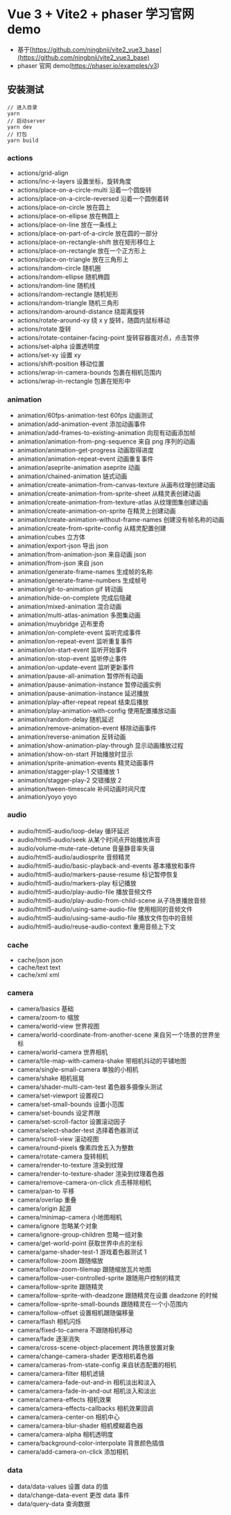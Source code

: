 # Vue 3 + Vite2 + phaser 学习官网 demo

- 基于[https://github.com/ningbnii/vite2_vue3_base](https://github.com/ningbnii/vite2_vue3_base)
- phaser 官网 demo(https://phaser.io/examples/v3)

## 安装测试

```
// 进入目录
yarn
// 启动server
yarn dev
// 打包
yarn build
```

### actions

- actions/grid-align
- actions/inc-x-layers 设置坐标，旋转角度
- actions/place-on-a-circle-multi 沿着一个圆旋转
- actions/place-on-a-circle-reversed 沿着一个圆倒着转
- actions/place-on-circle 放在圆上
- actions/place-on-ellipse 放在椭圆上
- actions/place-on-line 放在一条线上
- actions/place-on-part-of-a-circle 放在圆的一部分
- actions/place-on-rectangle-shift 放在矩形移位上
- actions/place-on-rectangle 放在一个正方形上
- actions/place-on-triangle 放在三角形上
- actions/random-circle 随机圈
- actions/random-ellipse 随机椭圆
- actions/random-line 随机线
- actions/random-rectangle 随机矩形
- actions/random-triangle 随机三角形
- actions/random-around-distance 绕距离旋转
- actions/rotate-around-xy 绕 x y 旋转，随圆内鼠标移动
- actions/rotate 旋转
- actions/rotate-container-facing-point 旋转容器面对点，点击暂停
- actions/set-alpha 设置透明度
- actions/set-xy 设置 xy
- actions/shift-position 移动位置
- actions/wrap-in-camera-bounds 包裹在相机范围内
- actions/wrap-in-rectangle 包裹在矩形中

### animation

- animation/60fps-animation-test 60fps 动画测试
- animation/add-animation-event 添加动画事件
- animation/add-frames-to-existing-animation 向现有动画添加帧
- animation/animation-from-png-sequence 来自 png 序列的动画
- animation/animation-get-progress 动画取得进度
- animation/animation-repeat-event 动画重复事件
- animation/aseprite-animation aseprite 动画
- animation/chained-animation 链式动画
- animation/create-animation-from-canvas-texture 从画布纹理创建动画
- animation/create-animation-from-sprite-sheet 从精灵表创建动画
- animation/create-animation-from-texture-atlas 从纹理图集创建动画
- animation/create-animation-on-sprite 在精灵上创建动画
- animation/create-animation-without-frame-names 创建没有帧名称的动画
- animation/create-from-sprite-config 从精灵配置创建
- animation/cubes 立方体
- animation/export-json 导出 json
- animation/from-animation-json 来自动画 json
- animation/from-json 来自 json
- animation/generate-frame-names 生成帧的名称
- animation/generate-frame-numbers 生成帧号
- animation/git-to-animation gif 转动画
- animation/hide-on-complete 完成后隐藏
- animation/mixed-animation 混合动画
- animation/multi-atlas-animation 多图集动画
- animation/muybridge 迈布里奇
- animation/on-complete-event 监听完成事件
- animation/on-repeat-event 监听重复事件
- animation/on-start-event 监听开始事件
- animation/on-stop-event 监听停止事件
- animation/on-update-event 监听更新事件
- animation/pause-all-animation 暂停所有动画
- animation/pause-animation-instance 暂停动画实例
- animation/pause-animation-instance 延迟播放
- animation/play-after-repeat repeat 结束后播放
- animation/play-animation-with-config 使用配置播放动画
- animation/random-delay 随机延迟
- animation/remove-animation-event 移除动画事件
- animation/reverse-animation 反转动画
- animation/show-animation-play-through 显示动画播放过程
- animation/show-on-start 开始播放时显示
- animation/sprite-animation-events 精灵动画事件
- animation/stagger-play-1 交错播放 1
- animation/stagger-play-2 交错播放 2
- animation/tween-timescale 补间动画时间尺度
- animation/yoyo yoyo

### audio

- audio/html5-audio/loop-delay 循环延迟
- audio/html5-audio/seek 从某个时间点开始播放声音
- audio/volume-mute-rate-detune 音量静音率失谐
- audio/html5-audio/audiosprite 音频精灵
- audio/html5-audio/basic-playback-and-events 基本播放和事件
- audio/html5-audio/markers-pause-resume 标记暂停恢复
- audio/html5-audio/markers-play 标记播放
- audio/html5-audio/play-audio-file 播放音频文件
- audio/html5-audio/play-audio-from-child-scene 从子场景播放音频
- audio/html5-audio/using-same-audio-file 使用相同的音频文件
- audio/html5-audio/using-same-audio-file 播放文件包中的音频
- audio/html5-audio/reuse-audio-context 重用音频上下文

### cache

- cache/json json
- cache/text text
- cache/xml xml

### camera

- camera/basics 基础
- camera/zoom-to 缩放
- camera/world-view 世界视图
- camera/world-coordinate-from-another-scene 来自另一个场景的世界坐标
- camera/world-camera 世界相机
- camera/tile-map-with-camera-shake 带相机抖动的平铺地图
- camera/single-small-camera 单独的小相机
- camera/shake 相机摇晃
- camera/shader-multi-cam-test 着色器多摄像头测试
- camera/set-viewport 设置视口
- camera/set-small-bounds 设置小范围
- camera/set-bounds 设定界限
- camera/set-scroll-factor 设置滚动因子
- camera/select-shader-test 选择着色器测试
- camera/scroll-view 滚动视图
- camera/round-pixels 像素四舍五入为整数
- camera/rotate-camera 旋转相机
- camera/render-to-texture 渲染到纹理
- camera/render-to-texture-shader 渲染到纹理着色器
- camera/remove-camera-on-click 点击移除相机
- camera/pan-to 平移
- camera/overlap 重叠
- camera/origin 起源
- camera/minimap-camera 小地图相机
- camera/ignore 忽略某个对象
- camera/ignore-group-children 忽略一组对象
- camera/get-world-point 获取世界中点的坐标
- camera/game-shader-test-1 游戏着色器测试 1
- camera/follow-zoom 跟随缩放
- camera/follow-zoom-tilemap 跟随缩放瓦片地图
- camera/follow-user-controlled-sprite 跟随用户控制的精灵
- camera/follow-sprite 跟随精灵
- camera/follow-sprite-with-deadzone 跟随精灵在设置 deadzone 的时候
- camera/follow-sprite-small-bounds 跟随精灵在一个小范围内
- camera/follow-offset 设置相机跟随偏移量
- camera/flash 相机闪烁
- camera/fixed-to-camera 不跟随相机移动
- camera/fade 逐渐消失
- camera/cross-scene-object-placement 跨场景放置对象
- camera/change-camera-shader 更改相机着色器
- camera/cameras-from-state-config 来自状态配置的相机
- camera/camera-filter 相机滤镜
- camera/camera-fade-out-and-in 相机淡出和淡入
- camera/camera-fade-in-and-out 相机淡入和淡出
- camera/camera-effects 相机效果
- camera/camera-effects-callbacks 相机效果回调
- camera/camera-center-on 相机中心
- camera/camera-blur-shader 相机模糊着色器
- camera/camera-alpha 相机透明度
- camera/background-color-interpolate 背景颜色插值
- camera/add-camera-on-click 添加相机

### data

- data/data-values 设置 data 的值
- data/change-data-event 更改 data 事件
- data/query-data 查询数据

